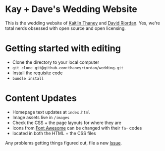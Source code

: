 Kay + Dave's Wedding Website
=============================
This is the wedding website of [Kaitlin Thaney](http://kaythaney.com/) and [David Riordan](http://twitter.com/riordan). Yes, we're total nerds obsessed with open source and open licensing.

# Getting started with editing
* Clone the directory to your local computer
 * `git clone git@github.com:thaneyriordan/wedding.git`
* Install the requisite code
 * `bundle install`

# Content Updates
* Homepage text updates at `index.html`
* Image assets live in `/images`
 * Check the CSS + the page layouts for where they are
* Icons from [Font Awesome](https://fortawesome.github.io/Font-Awesome/) can be changed with their `fa-` codes
 * located in both the HTML + the CSS files

Any problems getting things figured out, file a new [Issue](https://github.com/thaneyriordan/wedding/issues).
